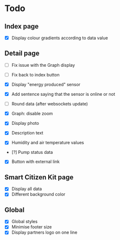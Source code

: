 # Todo

## Index page

- [x] Display colour gradients according to data value

## Detail page

- [ ] Fix issue with the Graph display
- [ ] Fix back to index button
- [x] Display "energy produced" sensor
- [x] Add sentence saying that the sensor is online or not
- [ ] Round data (after websockets update)
- [x] Graph: disable zoom


- [x] Display photo
- [x] Description text
- [x] Humidity and air temperature values
- [?] Pump status data
- [x] Button with external link

## Smart Citizen Kit page

- [x] Display all data
- [x] Different background color

## Global

- [x] Global styles
- [x] Minimise footer size
- [x] Display partners logo on one line
